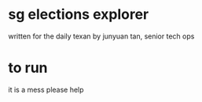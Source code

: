 # sg elections explorer

written for the daily texan by junyuan tan, senior tech ops

# to run

it is a mess please help